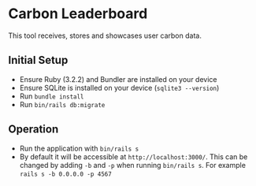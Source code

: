 # Carbon Leaderboard

This tool receives, stores and showcases user carbon data.

## Initial Setup

- Ensure Ruby (3.2.2) and Bundler are installed on your device
- Ensure SQLite is installed on your device (`sqlite3 --version`)
- Run `bundle install`
- Run `bin/rails db:migrate`

## Operation

- Run the application with `bin/rails s`
- By default it will be accessible at `http://localhost:3000/`. This can be changed by adding `-b` and `-p` when running `bin/rails s`. For example `rails s -b 0.0.0.0 -p 4567`

